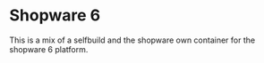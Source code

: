 # Shopware 6

This is a mix of a selfbuild and the shopware own container for the shopware 6 platform.
